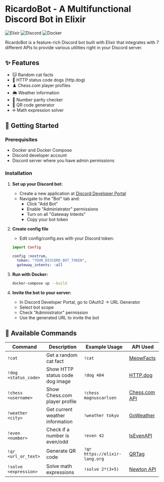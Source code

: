 # RicardoBot - A Multifunctional Discord Bot in Elixir

![Elixir](https://img.shields.io/badge/Elixir-4B275F?style=for-the-badge&logo=elixir&logoColor=white)
![Discord](https://img.shields.io/badge/Discord-5865F2?style=for-the-badge&logo=discord&logoColor=white)
![Docker](https://img.shields.io/badge/Docker-2496ED?style=for-the-badge&logo=docker&logoColor=white)

RicardoBot is a feature-rich Discord bot built with Elixir that integrates with 7 different APIs to provide various utilities right in your Discord server.

## ✨ Features

- 🐱 Random cat facts
- 🐶 HTTP status code dogs (http.dog)
- ♟️ Chess.com player profiles
- 🌦️ Weather information
- 🔢 Number parity checker
- 🔗 QR code generator
- ➗ Math expression solver

## 🚀 Getting Started

### Prerequisites

- Docker and Docker Compose
- Discord developer account
- Discord server where you have admin permissions

### Installation

1. **Set up your Discord bot:**
   - Create a new application at [Discord Developer Portal](https://discord.com/developers/applications)
   - Navigate to the "Bot" tab and:
     - Click "Add Bot"
     - Enable "Administrator" permissions
     - Turn on all "Gateway Intents"
     - Copy your bot token

2. **Create config file**
    - Edit config/config.exs with your Discord token:

    ```elixir
    import Config
    
    config :nostrum,
      token: "YOUR_DISCORD_BOT_TOKEN",
      gateway_intents: :all
    ``` 
  
3. **Run with Docker:**

    ```bash
    docker-compose up --build
    ```
4. **Invite the bot to your server:**
    - In Discord Developer Portal, go to OAuth2 → URL Generator
    - Select bot scope
    - Check "Administrator" permission
    - Use the generated URL to invite the bot

## 📜 Available Commands

| Command               | Description                          | Example Usage                  | API Used                  |
|-----------------------|--------------------------------------|--------------------------------|---------------------------|
| `!cat`                | Get a random cat fact                | `!cat`                         | [MeowFacts](https://meowfacts.herokuapp.com/) |
| `!dog <status_code>`  | Show HTTP status code dog image      | `!dog 404`                     | [HTTP.dog](https://http.dog/) |
| `!chess <username>`   | Show Chess.com player profile        | `!chess magnuscarlsen`         | [Chess.com API](https://www.chess.com/news/view/published-data-api) |
| `!weather <city>`     | Get current weather information      | `!weather tokyo`               | [GoWeather](http://goweather.xyz/) |
| `!even <number>`      | Check if a number is even/odd        | `!even 42`                     | [IsEvenAPI](https://isevenapi.xyz/) |
| `!qr <url_or_text>`   | Generate QR code                     | `!qr https://elixir-lang.org`  | [QRTag](https://qrtag.net/api/) |
| `!solve <expression>` | Solve math expressions               | `!solve 2*(3+5)`               | [Newton API](https://newton.vercel.app/) |